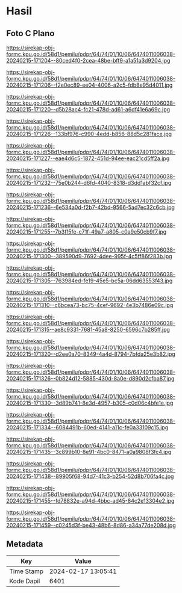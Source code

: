 # Hasil

## Foto C Plano

https://sirekap-obj-formc.kpu.go.id/58d1/pemilu/pdpr/64/74/01/10/06/6474011006038-20240215-171204--80ced4f0-2cea-48be-bff9-a1a51a3d9204.jpg

https://sirekap-obj-formc.kpu.go.id/58d1/pemilu/pdpr/64/74/01/10/06/6474011006038-20240215-171206--f2e0ec89-ee04-4006-a2c5-fdb8e95d4011.jpg

https://sirekap-obj-formc.kpu.go.id/58d1/pemilu/pdpr/64/74/01/10/06/6474011006038-20240215-171220--d5b28ac4-fc21-478d-ad61-a6df41e6a69c.jpg

https://sirekap-obj-formc.kpu.go.id/58d1/pemilu/pdpr/64/74/01/10/06/6474011006038-20240215-171226--133bf976-c990-4edd-b856-88d5c281face.jpg

https://sirekap-obj-formc.kpu.go.id/58d1/pemilu/pdpr/64/74/01/10/06/6474011006038-20240215-171227--eae4d6c5-1872-451d-94ee-eac21cd5ff2a.jpg

https://sirekap-obj-formc.kpu.go.id/58d1/pemilu/pdpr/64/74/01/10/06/6474011006038-20240215-171232--75e0b244-d6fd-4040-8318-d3dd1abf32cf.jpg

https://sirekap-obj-formc.kpu.go.id/58d1/pemilu/pdpr/64/74/01/10/06/6474011006038-20240215-171236--6e534a0d-f2b7-42bd-9566-5ad7ec32c6cb.jpg

https://sirekap-obj-formc.kpu.go.id/58d1/pemilu/pdpr/64/74/01/10/06/6474011006038-20240215-171255--7b3ff5fe-c71f-49a7-a805-c0a9e50cb9f7.jpg

https://sirekap-obj-formc.kpu.go.id/58d1/pemilu/pdpr/64/74/01/10/06/6474011006038-20240215-171300--389590d9-7692-4dee-995f-4c5ff86f283b.jpg

https://sirekap-obj-formc.kpu.go.id/58d1/pemilu/pdpr/64/74/01/10/06/6474011006038-20240215-171305--763984ed-fe19-45e5-bc5a-06dd63553f43.jpg

https://sirekap-obj-formc.kpu.go.id/58d1/pemilu/pdpr/64/74/01/10/06/6474011006038-20240215-171310--c6bcea73-bc75-4cef-9692-4e3b7486e09c.jpg

https://sirekap-obj-formc.kpu.go.id/58d1/pemilu/pdpr/64/74/01/10/06/6474011006038-20240215-171315--ae8c9331-7681-45a8-8250-6596c7b285ff.jpg

https://sirekap-obj-formc.kpu.go.id/58d1/pemilu/pdpr/64/74/01/10/06/6474011006038-20240215-171320--d2ee0a70-8349-4a4d-8794-7bfda25e3b82.jpg

https://sirekap-obj-formc.kpu.go.id/58d1/pemilu/pdpr/64/74/01/10/06/6474011006038-20240215-171326--0b824d12-5885-430d-8a0e-d890d2cfba87.jpg

https://sirekap-obj-formc.kpu.go.id/58d1/pemilu/pdpr/64/74/01/10/06/6474011006038-20240215-171330--3d89b741-8e3d-4957-b305-c0d06c4bfe1e.jpg

https://sirekap-obj-formc.kpu.go.id/58d1/pemilu/pdpr/64/74/01/10/06/6474011006038-20240215-171334--6084491b-60ed-4141-a11c-fe0a33109c15.jpg

https://sirekap-obj-formc.kpu.go.id/58d1/pemilu/pdpr/64/74/01/10/06/6474011006038-20240215-171435--3c899b10-8e91-4bc0-8471-a0a9808f3fc4.jpg

https://sirekap-obj-formc.kpu.go.id/58d1/pemilu/pdpr/64/74/01/10/06/6474011006038-20240215-171438--89905f68-94d7-41c3-b254-52d8b706fa4c.jpg

https://sirekap-obj-formc.kpu.go.id/58d1/pemilu/pdpr/64/74/01/10/06/6474011006038-20240215-171455--fd78832e-a94d-4bbc-ad45-84c2e13304e2.jpg

https://sirekap-obj-formc.kpu.go.id/58d1/pemilu/pdpr/64/74/01/10/06/6474011006038-20240215-171459--c0245d3f-be43-48b6-8d86-a34a77de208d.jpg


## Metadata

| Key        | Value               |
| ---------- | ------------------- |
| Time Stamp | 2024-02-17 13:05:41 |
| Kode Dapil | 6401                |



